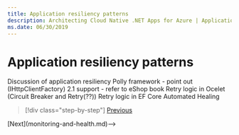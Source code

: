```yaml
---
title: Application resiliency patterns
description: Architecting Cloud Native .NET Apps for Azure | Application resiliency patterns
ms.date: 06/30/2019
---
```

# Application resiliency patterns

Discussion of application resiliency
Polly framework - point out (IHttpClientFactory) 2.1 support - refer to eShop book
Retry logic in Ocelet (Circuit Breaker and Retry(??))
Retry logic in EF Core
Automated Healing

>[!div class="step-by-step"]
>[Previous](resiliency.md)
<!-->[Next](monitoring-and-health.md)-->
